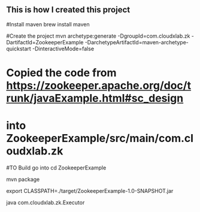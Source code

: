 ## This is how I created this project

#Install maven
brew install maven

#Create the project
mvn archetype:generate -DgroupId=com.cloudxlab.zk -DartifactId=ZookeeperExample -DarchetypeArtifactId=maven-archetype-quickstart -DinteractiveMode=false

# Copied the code from https://zookeeper.apache.org/doc/trunk/javaExample.html#sc_design
# into ZookeeperExample/src/main/com.cloudxlab.zk

#TO Build go into
cd ZookeeperExample

mvn package

export CLASSPATH=./target/ZookeeperExample-1.0-SNAPSHOT.jar 

java  com.cloudxlab.zk.Executor
